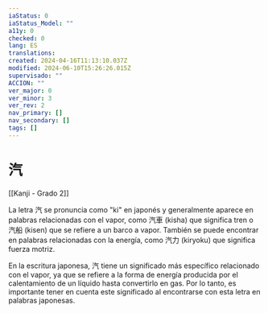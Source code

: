 ```yaml
---
iaStatus: 0
iaStatus_Model: ""
a11y: 0
checked: 0
lang: ES
translations: 
created: 2024-04-16T11:13:10.037Z
modified: 2024-06-10T15:26:26.015Z
supervisado: ""
ACCION: ""
ver_major: 0
ver_minor: 3
ver_rev: 2
nav_primary: []
nav_secondary: []
tags: []
---
```

# 汽

[[Kanji - Grado 2]]

La letra 汽 se pronuncia como "ki" en japonés y generalmente aparece en palabras relacionadas con el vapor, como 汽車 (kisha) que significa tren o 汽船 (kisen) que se refiere a un barco a vapor. También se puede encontrar en palabras relacionadas con la energía, como 汽力 (kiryoku) que significa fuerza motriz. 

En la escritura japonesa, 汽 tiene un significado más específico relacionado con el vapor, ya que se refiere a la forma de energía producida por el calentamiento de un líquido hasta convertirlo en gas. Por lo tanto, es importante tener en cuenta este significado al encontrarse con esta letra en palabras japonesas.
